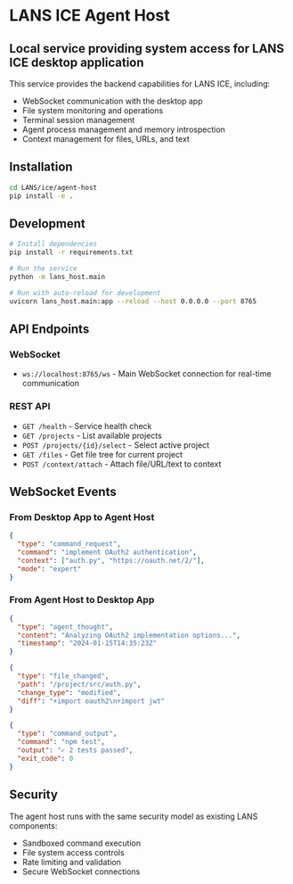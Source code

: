 # LANS ICE Agent Host
## Local service providing system access for LANS ICE desktop application

This service provides the backend capabilities for LANS ICE, including:

- WebSocket communication with the desktop app
- File system monitoring and operations
- Terminal session management
- Agent process management and memory introspection
- Context management for files, URLs, and text

## Installation

```bash
cd LANS/ice/agent-host
pip install -e .
```

## Development

```bash
# Install dependencies
pip install -r requirements.txt

# Run the service
python -m lans_host.main

# Run with auto-reload for development
uvicorn lans_host.main:app --reload --host 0.0.0.0 --port 8765
```

## API Endpoints

### WebSocket
- `ws://localhost:8765/ws` - Main WebSocket connection for real-time communication

### REST API
- `GET /health` - Service health check
- `GET /projects` - List available projects
- `POST /projects/{id}/select` - Select active project
- `GET /files` - Get file tree for current project
- `POST /context/attach` - Attach file/URL/text to context

## WebSocket Events

### From Desktop App to Agent Host
```json
{
  "type": "command_request",
  "command": "implement OAuth2 authentication",
  "context": ["auth.py", "https://oauth.net/2/"],
  "mode": "expert"
}
```

### From Agent Host to Desktop App
```json
{
  "type": "agent_thought",
  "content": "Analyzing OAuth2 implementation options...",
  "timestamp": "2024-01-15T14:35:23Z"
}

{
  "type": "file_changed",
  "path": "/project/src/auth.py",
  "change_type": "modified",
  "diff": "+import oauth2\n+import jwt"
}

{
  "type": "command_output",
  "command": "npm test",
  "output": "✓ 2 tests passed",
  "exit_code": 0
}
```

## Security

The agent host runs with the same security model as existing LANS components:
- Sandboxed command execution
- File system access controls
- Rate limiting and validation
- Secure WebSocket connections
